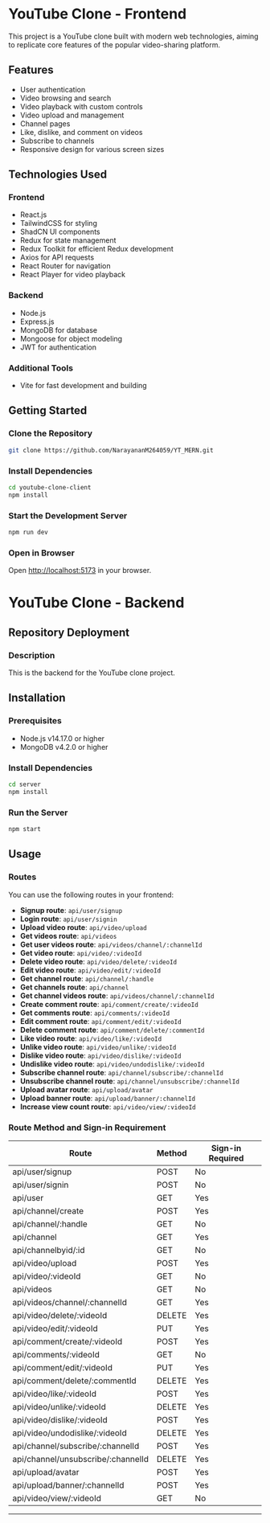 
# YouTube Clone - Frontend

This project is a YouTube clone built with modern web technologies, aiming to replicate core features of the popular video-sharing platform.

## Features
- User authentication
- Video browsing and search
- Video playback with custom controls
- Video upload and management
- Channel pages
- Like, dislike, and comment on videos
- Subscribe to channels
- Responsive design for various screen sizes

## Technologies Used

### Frontend
- React.js
- TailwindCSS for styling
- ShadCN UI components
- Redux for state management
- Redux Toolkit for efficient Redux development
- Axios for API requests
- React Router for navigation
- React Player for video playback

### Backend
- Node.js
- Express.js
- MongoDB for database
- Mongoose for object modeling
- JWT for authentication

### Additional Tools
- Vite for fast development and building

## Getting Started

### Clone the Repository
```bash
git clone https://github.com/NarayananM264059/YT_MERN.git
```

### Install Dependencies
```bash
cd youtube-clone-client
npm install
```

### Start the Development Server
```bash
npm run dev
```

### Open in Browser
Open [http://localhost:5173](http://localhost:5173) in your browser.

# YouTube Clone - Backend

## Repository Deployment

### Description
This is the backend for the YouTube clone project.

## Installation

### Prerequisites
- Node.js v14.17.0 or higher
- MongoDB v4.2.0 or higher

### Install Dependencies
```bash
cd server
npm install
```



### Run the Server
```bash
npm start
```

## Usage

### Routes
You can use the following routes in your frontend:

- **Signup route**: `api/user/signup`
- **Login route**: `api/user/signin`
- **Upload video route**: `api/video/upload`
- **Get videos route**: `api/videos`
- **Get user videos route**: `api/videos/channel/:channelId`
- **Get video route**: `api/video/:videoId`
- **Delete video route**: `api/video/delete/:videoId`
- **Edit video route**: `api/video/edit/:videoId`
- **Get channel route**: `api/channel/:handle`
- **Get channels route**: `api/channel`
- **Get channel videos route**: `api/videos/channel/:channelId`
- **Create comment route**: `api/comment/create/:videoId`
- **Get comments route**: `api/comments/:videoId`
- **Edit comment route**: `api/comment/edit/:videoId`
- **Delete comment route**: `api/comment/delete/:commentId`
- **Like video route**: `api/video/like/:videoId`
- **Unlike video route**: `api/video/unlike/:videoId`
- **Dislike video route**: `api/video/dislike/:videoId`
- **Undislike video route**: `api/video/undodislike/:videoId`
- **Subscribe channel route**: `api/channel/subscribe/:channelId`
- **Unsubscribe channel route**: `api/channel/unsubscribe/:channelId`
- **Upload avatar route**: `api/upload/avatar`
- **Upload banner route**: `api/upload/banner/:channelId`
- **Increase view count route**: `api/video/view/:videoId`

### Route Method and Sign-in Requirement
| Route                              | Method | Sign-in Required |
|------------------------------------|--------|------------------|
| api/user/signup                     | POST   | No               |
| api/user/signin                     | POST   | No               |
| api/user                            | GET    | Yes              |
| api/channel/create                  | POST   | Yes              |
| api/channel/:handle                 | GET    | No               |
| api/channel                         | GET    | Yes              |
| api/channelbyid/:id                | GET    | No               |
| api/video/upload                    | POST   | Yes              |
| api/video/:videoId                  | GET    | No               |
| api/videos                          | GET    | No               |
| api/videos/channel/:channelId       | GET    | Yes              |
| api/video/delete/:videoId           | DELETE | Yes              |
| api/video/edit/:videoId             | PUT    | Yes              |
| api/comment/create/:videoId         | POST   | Yes              |
| api/comments/:videoId               | GET    | No               |
| api/comment/edit/:videoId           | PUT    | Yes              |
| api/comment/delete/:commentId       | DELETE | Yes              |
| api/video/like/:videoId            | POST   | Yes              |
| api/video/unlike/:videoId           | DELETE | Yes              |
| api/video/dislike/:videoId          | POST   | Yes              |
| api/video/undodislike/:videoId      | DELETE | Yes              |
| api/channel/subscribe/:channelId    | POST   | Yes              |
| api/channel/unsubscribe/:channelId   | DELETE | Yes              |
| api/upload/avatar                   | POST   | Yes              |
| api/upload/banner/:channelId        | POST   | Yes              |
| api/video/view/:videoId             | GET    | No               |

---


